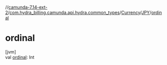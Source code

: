 //[camunda-7.14-ext-2](../../../../index.md)/[com.hydra_billing.camunda.api.hydra.common_types](../../index.md)/[Currency](../index.md)/[JPY](index.md)/[ordinal](ordinal.md)

# ordinal

[jvm]\
val [ordinal](ordinal.md): Int
